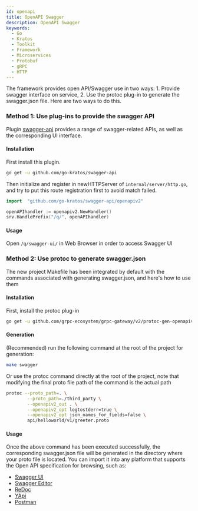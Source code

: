 ```yaml
---
id: openapi
title: OpenAPI Swagger
description: OpenAPI Swagger
keywords:
  - Go
  - Kratos
  - Toolkit
  - Framework
  - Microservices
  - Protobuf
  - gRPC
  - HTTP
---
```

The framework provides open API/Swagger use in two ways: 1. Provide swagger interface on service, 2. Use the protoc plug-in to generate the swagger.json file. Here are two ways to do this.

### Method 1: Use plug-ins to provide the swagger API 
Plugin [swagger-api](https://github.com/go-kratos/swagger-api) provides a range of swagger-related APIs, as well as the corresponding UI interface.

#### Installation
First install this plugin.
```bash
go get -u github.com/go-kratos/swagger-api
```

Then initialize and register in newHTTPServer of `internal/server/http.go`, and try to put this route registration first to avoid match failed.

```go
import	"github.com/go-kratos/swagger-api/openapiv2"

openAPIhandler := openapiv2.NewHandler()
srv.HandlePrefix("/q/", openAPIhandler)
```
#### Usage
Open `/q/swagger-ui/` in Web Browser in order to access Swagger UI

### Method 2: Use protoc to generate swagger.json
The new project Makefile has been integrated by default with the commands associated with generating swagger.json, and here's how to use them

#### Installation
First, install the protoc plug-in
```bash
go get -u github.com/grpc-ecosystem/grpc-gateway/v2/protoc-gen-openapiv2
```

#### Generation
(Recommended) run the following command at the root of the project for generation:
```bash
make swagger
```

Or use the protoc command directly at the root of the project, note that modifying the final proto file path of the command is the actual path
```bash
protoc --proto_path=. \
        --proto_path=./third_party \
        --openapiv2_out . \
        --openapiv2_opt logtostderr=true \
        --openapiv2_opt json_names_for_fields=false \
        api/helloworld/v1/greeter.proto
```

#### Usage
Once the above command has been executed successfully, the corresponding swagger.json file will be generated in the directory where your proto file is located.
You can import it into any platform that supports the Open API specification for browsing, such as:
* [Swagger UI](https://github.com/swagger-api/swagger-ui)
* [Swagger Editor](https://editor.swagger.io/)
* [ReDoc](https://github.com/Redocly/redoc)
* [YApi](https://github.com/YMFE/yapi)
* [Postman](https://www.postman.com/)
